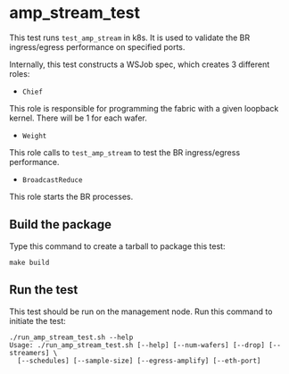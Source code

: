 # amp_stream_test

This test runs `test_amp_stream` in k8s. It is used to validate the BR ingress/egress
performance on specified ports.

Internally, this test constructs a WSJob spec, which creates 3 different roles:

* `Chief`

This role is responsible for programming the fabric with a given loopback kernel.
There will be 1 for each wafer.

* `Weight`

This role calls to `test_amp_stream` to test the BR ingress/egress performance.

* `BroadcastReduce`

This role starts the BR processes.

## Build the package
Type this command to create a tarball to package this test:
```
make build
```

## Run the test

This test should be run on the management node. Run this command to initiate the test:
```
./run_amp_stream_test.sh --help
Usage: ./run_amp_stream_test.sh [--help] [--num-wafers] [--drop] [--streamers] \
  [--schedules] [--sample-size] [--egress-amplify] [--eth-port]
```